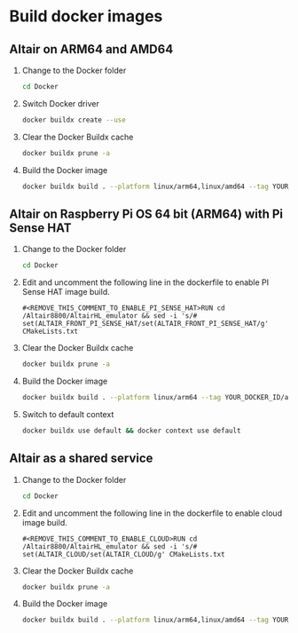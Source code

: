 # Build docker images

## Altair on ARM64 and AMD64

1. Change to the Docker folder

    ```bash
    cd Docker
    ```
    
1. Switch Docker driver

    ```bash
    docker buildx create --use
    ```

1. Clear the Docker Buildx cache

    ```bash
    docker buildx prune -a
    ```

1. Build the Docker image

    ```bash
    docker buildx build . --platform linux/arm64,linux/amd64 --tag YOUR_DOCKER_ID/altair8800:latest --push
    ```

## Altair on Raspberry Pi OS 64 bit (ARM64) with Pi Sense HAT

1. Change to the Docker folder

    ```bash
    cd Docker
    ```

1. Edit and uncomment the following line in the dockerfile to enable PI Sense HAT image build.

    ```text
    #<REMOVE_THIS_COMMENT_TO_ENABLE_PI_SENSE_HAT>RUN cd /Altair8800/AltairHL_emulator && sed -i 's/# set(ALTAIR_FRONT_PI_SENSE_HAT/set(ALTAIR_FRONT_PI_SENSE_HAT/g' CMakeLists.txt
    ```

1. Clear the Docker Buildx cache

    ```bash
    docker buildx prune -a
    ```

1. Build the Docker image

    ```bash
    docker buildx build . --platform linux/arm64 --tag YOUR_DOCKER_ID/altair8800-pisense:latest --push
    ```

1. Switch to default context

   ```bash
   docker buildx use default && docker context use default 
   ```

## Altair as a shared service

1. Change to the Docker folder

    ```bash
    cd Docker
    ```

1. Edit and uncomment the following line in the dockerfile to enable cloud image build.

    ```text
    #<REMOVE_THIS_COMMENT_TO_ENABLE_CLOUD>RUN cd /Altair8800/AltairHL_emulator && sed -i 's/# set(ALTAIR_CLOUD/set(ALTAIR_CLOUD/g' CMakeLists.txt
    ```

1. Clear the Docker Buildx cache

    ```bash
    docker buildx prune -a
    ```

1. Build the Docker image

    ```bash
    docker buildx build . --platform linux/arm64,linux/amd64 --tag YOUR_DOCKER_ID/altair8800-cloud:latest --push
    ```
